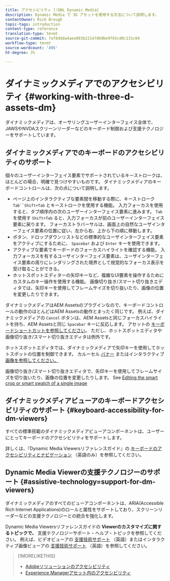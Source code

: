 ```yaml
---
title: アクセシビリティ [!DNL Dynamic Media]
description: Dynamic Media で 3D アセットを使用する方法について説明します。
contentOwner: Rick Brough
topic-tags: introduction
content-type: reference
translation-type: tm+mt
source-git-commit: 7af8ddda4aee093b22147db9be9f65cd0c131c04
workflow-type: tm+mt
source-wordcount: '495'
ht-degree: 3%

---
```



# ダイナミックメディアでのアクセシビリティ {#working-with-three-d-assets-dm}

ダイナミックメディアは、オーサリングユーザーインターフェイス全体で、JAWSやNVDAスクリーンリーダーなどのキーボード制御および支援テクノロジーをサポートしています。



## ダイナミックメディアでのキーボードのアクセシビリティのサポート

個々のユーザーインターフェイス要素でサポートされているキーストロークは、ほとんどの場合、明確で見つけやすいものです。 ダイナミックメディアのキーボードコントロールは、次の点について説明します。

* ページ上のインタラクティブな要素間を移動する際に、キーストローク `Tab``Shift+Tab` とキーストロークを使用する機能。
入力フォーカスを使用すると、タブ順序内の次のユーザーインターフェイス要素に進みます。 `Tab` を使用す `Shift+Tab` ると、入力フォーカスが前のユーザーインターフェイス要素に戻ります。
フォーカストラバーサルは、画面上の自然なユーザインターフェイス要素の位置に従い、左から右、上から下の順に移動します。
* ボタン、ドロップダウンリストなどの標準的なユーザインターフェイス要素をアクティブにするために、 `Spacebar` および `Enter` キーを使用できます。
* アクティブな要素でキーボードのフォーカスハイライトを確認する機能。 入力フォーカスを有するユーザインターフェイス要素は、ユーザインターフェイス要素の周りにレンダリングされた境界として視覚的なフォーカス表示を受け取ることができる。
* ホットスポットエディターの矢印キーなど、複雑なUI要素を操作するためにカスタムのキー操作を使用する機能。 画像切り抜き/スマート切り抜きエディタでは、矢印キーを使用してフレームサイズを切り抜いたり、画像の位置を変更したりできます。

ダイナミックメディアはAEM Assetsのプラグインなので、キーボードコントロールの動作のほとんどはAEM Assetsの動作とまったく同じです。 例えば、ダイナミックメディアの `Cancel` ボタンは、AEM Assetsと同じフォーカスハイライトを持ち、AEM Assetsと同じ `Spacebar` キーに反応します。 アセットの [キーボードショートカットを参照してください](/help/assets/accessibility.md#keyboard-shortcuts)。 ただし、ホットスポットエディタや画像切り抜き/スマート切り抜きエディタは例外です。

<!-- Keyboarding is the same because Dynamic Media is using the same UI library (Coral 3 (AEM 6.5) or Coral Spectrum (in Skyline)) as entire AEM Assets.  -->

ホットスポットエディタでは、ダイナミックメディアで矢印キーを使用してホットスポットの位置を制御できます。 カルーセル [バナー](/help/assets/dynamic-media/carousel-banners.md##adding-hotspots-or-image-maps-to-an-image-banner) またはインタラクティブ [画像を参照してください。](/help/assets/dynamic-media/interactive-images.md#adding-hotspots-to-an-image-banner)

画像切り抜き/スマート切り抜きエディタで、矢印キーを使用してフレームサイズを切り抜いたり、画像の位置を変更したりします。 See [Editing the smart crop or smart swatch of a single image](/help/assets/dynamic-media/image-profiles.md#editing-the-smart-crop-or-smart-swatch-of-a-single-image)

<!-- I think we should definitely mention this in the DM-specific area of documentation for keyboard support. -->

<!-- I would not get into much of details of specific keyboard support logic of these editors. One of the reasons - chances are that accessibility support will receive Phase2-like attention, with more holistic approach. -->

## ダイナミックメディアビューアのキーボードアクセシビリティのサポート {#keyboard-accessibility-for-dm-viewers}

すべての標準搭載のダイナミックメディアビューアコンポーネントは、ユーザーにとってキーボードのアクセシビリティをサポートします。

詳しくは、『Dynamic Media Viewersリファレンスガイド』の [キーボードのアクセシビリティとナビゲーション](https://docs.adobe.com/content/help/en/dynamic-media-developer-resources/library/c-keyboard-accessibility.html) （英語のみ）を参照してください。

## Dynamic Media Viewerの支援テクノロジーのサポート {#assistive-technology=support-for-dm-viewers}

ダイナミックメディアのすべてのビューアコンポーネントは、ARIA(Accessible Rich Internet Applications)のロールと属性をサポートしており、スクリーンリーダーなどの支援テクノロジーとの統合を強化します。

Dynamic Media Viewersリファレンスガイドの **Viewerのカスタマイズに関するトピックで、** 支援テクノロジーサポート・ヘルプ・トピックを参照してください。 例えば、ビデオビューアの [支援技術サポート](https://docs.adobe.com/content/help/en/dynamic-media-developer-resources/library/viewers-aem-assets-dmc/video/r-html5-video-viewer-20-assistive.html) （英語）またはインタラクティブ画像ビューアの [支援技術サポート](https://experienceleague.adobe.com/docs/dynamic-media-developer-resources/library/viewers-for-aem-assets-only/interactive-images/c-html5-aem-interactive-image-assistive.html?lang=en#viewers-for-aem-assets-only) （英語）を参照してください。

>[!MORELIKETHIS]
>
>* [Adobeソリューションのアクセシビリティ](https://www.adobe.com/accessibility.html)
>* [Experience Managerアセット内のアクセシビリティ](/help/assets/dynamic-media/accessibility-dm.md)


